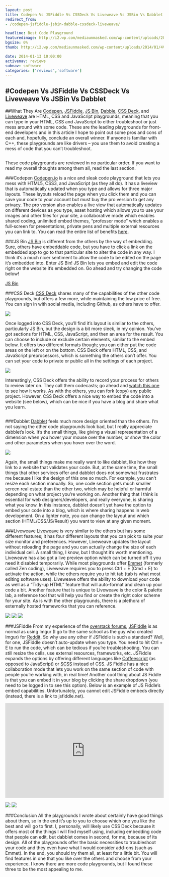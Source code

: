 ```yaml
---
layout: post
title: Codepen Vs JSFiddle Vs CSSDeck Vs Liveweave Vs JSBin Vs Dabblet – Which Code Playground Is Best?
redirect_from:
- /codepen-jsfiddle-jsbin-dabble-cssdeck-liveweave/

headline: Best Code Playground
featuredimage: http://i2.wp.com/mediaunmasked.com/wp-content/uploads/2014/01/4VBtnBT.jpg?zoom=1.5&resize=1400%2C900
bgsize: 0%
thumb: http://i2.wp.com/mediaunmasked.com/wp-content/uploads/2014/01/4VBtnBT.jpg?zoom=1.5&resize=1400%2C900

date: 2014-01-13 10:00:00
activenav: reviews
subnav: software
categories: ['reviews','software']
---
```

#Codepen Vs JSFiddle Vs CSSDeck Vs Liveweave Vs JSBin Vs Dabblet
---

##What They Are
[Codepen](http://codepen.io/), [JSFiddle](http://jsfiddle.net/), [JS Bin](http://jsbin.com/), [Dabble](http://dabblet.com/), [CSS Deck](http://cssdeck.com/), and [Liveweave](http://liveweave.com/) are HTML, CSS and JavaScript playgrounds, meaning that you can type in your HTML, CSS and JavaScript to either troubleshoot or just mess around with some code. These are the leading playgrounds for front-end developers and in this article I hope to point out some pros and cons of each and, hopefully, conclude an overall winner. If anyone is familiar with C++, these playgrounds are like drivers – you use them to avoid creating a mess of code that you can’t troubleshoot.

<pre class="_cssdeck_embed" data-pane="output" data-user="Zeaklous" data-href="rotating-pyramid" data-version="0"></pre>
<script src="http://cssdeck.com/assets/js/embed.js" async=""></script>

These code playgrounds are reviewed in no particular order. If you want to read my overall thoughts among them all, read the last section.

###Codepen
[Codepen.io](http://codepen.io/) is a nice and sleak code playground that lets you mess with HTML5, CSS3, and JavaScript (as they all do). It has a liveview that is automatically updated when you type and allows for three major layouts. These layouts reload the page when you click them and you can save your code to your account but must buy the pro version to get any privacy. The pro version also enables a live view that automatically updates on different devices as you type, asset hosting which allows you to use your images and other files for your site, a collaborative mode which enables shared coding, unlimited embed themes, “professor mode” which enables a full-screen for presentations, private pens and multiple external resources you can link to. You can read the entire list of benefits [here](http://codepen.io/pro).

###JS Bin
[JS Bin](http://jsbin.com/) is different from the others by the way of embedding. Sure, others have embeddable code, but you have to click a link on the embedded app to go to that particular site to alter the code in any way. I think it’s a much nicer sentiment to allow the code to be edited on the page it’s embedded into. Enter JS Bin! JS Bin lets you embed and edit the code right on the website it’s embedded on. Go ahead and try changing the code below!

<a class="jsbin-embed" href="http://jsbin.com/fuyiw/1/embed?html,css,output">JS Bin</a>
<script src="http://static.jsbin.com/js/embed.js"></script>

###CSS Deck
[CSS Deck](http://cssdeck.com/) shares many of the capabilities of the other code playgrounds, but offers a few more, while maintaining the low price of free. You can sign in with social media, including Github, as others have to offer.

![](http://i0.wp.com/i.imgur.com/t1Mczuy.jpg)

Once logged into CSS Deck, you’ll find it’s layout is similar to the others, particularly JS Bin, but the design is a bit more sleek, in my opinion. You’ve got sections for HTML, CSS, JavaScript, and then an area for the result. You can choose to include or exclude certain elements, similar to the embed below. It offers two different formats though; you can either put the code areas on the left or on the bottom. CSS Deck offers HTML, CSS, and JavaScript preprocessors, which is something the others don’t offer. You can set your code to private or public all in the settings of each project.

![](http://i2.wp.com/i.imgur.com/8jRP75G.png)

Interestingly, CSS Deck offers the ability to record your process for others to review later on. They call them codecasts; go ahead and [watch this one](http://cssdeck.com/labs/css3-flickr-loading-animation-spinner) to see how it works. As with the others, you can fork (copy) any public project. However, CSS Deck offers a nice way to embed the code into a website (see below), which can be nice if you have a blog and share what you learn.

<pre class="_cssdeck_embed" data-pane="output" data-user="rishabhp" data-href="css3-flickr-loading-animation-spinner" data-version="0"></pre>
<script src="http://cssdeck.com/assets/js/embed.js" async=""></script>

###Dabblet
[Dabblet](http://dabblet.com/) feels much more design oriented than the others. I’m not saying the other code playgrounds look bad, but I really appreciate dabblet’s look. It’s the small things, like giving a visual representation of a dimension when you hover your mouse over the number, or show the color and other parameters when you hover over the word.

![](http://i1.wp.com/i.imgur.com/1mgmIez.jpg)

Again, the small things make me really want to like dabblet, like how they link to a website that validates your code. But, at the same time, the small things that other services offer and dabblet does not somewhat frustrates me because I like the design of this one so much. For example, you can’t resize each section manually. So, one code section gets much smaller screen real estate than the other two, which may be helpful or harmful depending on what project you’re working on. Another thing that I think is essential for web designers/developers, and really everyone, is sharing what you know. In this instance, dabblet doesn’t yet have the option to embed your code into a blog, which is where sharing happens in web development. On a lighter note, you can change the layout and which section (HTML/CSS/JS/Result) you want to view at any given moment.

###Liveweave
[Liveweave](http://liveweave.com/) is very similar to the others but has some different features; it has four different layouts that you can pick to suite your size monitor and preferences. However, Liveweave updates the layout without reloading the page and you can actually change the size of each individual cell. A small thing, I know, but I thought it’s worth mentioning. Liveweave has also got a live preview option which can be turned off it you need it disabled temporarily. While most playgrounds offer [Emmet](http://emmet.io) (formerly called Zen coding), Liveweave requires you to press Ctrl + E (Cmd + E) to activate the action, while the others require you to hit tab (tab is what most editing software uses). Liveweave offers the ability to download your code as well as a “Tidy-up HTML” feature that will auto-format and clean up your code a bit. Another feature that is unique to Liveweave is the color & palette lab, a reference tool that will help you find or create the right color scheme for your site. As is with the other playgrounds, there is a plethora of externally hosted frameworks that you can reference.

![](http://i1.wp.com/i.imgur.com/rO4QfUJ.png)
![](http://i1.wp.com/i.imgur.com/wWf1GT5.png)
![](http://i1.wp.com/i.imgur.com/2or81YA.png)

###JSFiddle
From my experience of the [overstack forums](http://stackoverflow.com/), [JSFiddle](http://jsfiddle.net) is as normal as using Imgur (I go to the same school as the guy who created Imgur) for [Reddit](http://www.reddit.com/). So why use any other if JSFiddle is such a standard? Well, for one, JSFiddle doesn’t auto-update when you type. You need to hit Ctrl + E to run the code, which can be tedious if you’re troubleshooting. You can still resize the cells, use external resources, frameworks, etc. JSFiddle expands the options  by offering different languages like [Coffeescript](http://coffeescript.org/) (as opposed to JavaScript) or [SCSS](http://sass-lang.com/) instead of CSS. JS Fiddle has a nice collaboration mode that lets you work on the same section of code with people you’re working with, in real time! Another cool thing about JS Fiddle is that you can embed it in your blog by clicking the share dropdown (you need to be logged in to see this option). Below is an example of JS Fiddle’s embed capabilities. Unfortunately, you cannot edit JSFiddle embeds directly (instead, there is a link to jsfiddle.net).

<iframe src="http://jsfiddle.net/mediaunmasked/B37mY/embedded/" width="100%" height="300" frameborder="0" allowfullscreen="allowfullscreen"></iframe>

![](http://i2.wp.com/i.imgur.com/y7huVZ2.png)
![](http://i1.wp.com/i.imgur.com/T9530ar.png)

###Conclusion
All the playgrounds I wrote about certainly have good things about them, so in the end it’s up to you to choose which one you like the best and will go to first. I, personally, will likely use CSS Deck because it offers most of the things I will find myself using, including embedding code that people can edit, but dabblet comes in second, for me, because of its design. All of the playgrounds offer the basic necessities to troubleshoot your code and they even have what I would consider add-ons (such as Emmet). In the end, you should try them all, at least for a little bit. You will find features in one that you like over the others and choose from your experience. I know there are more code playgrounds, but I found these three to be the most appealing to me.